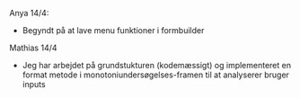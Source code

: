 Anya
  14/4: 
  - Begyndt på at lave menu funktioner i formbuilder

Mathias
  14/4
  - Jeg har arbejdet på grundstukturen (kodemæssigt) og implementeret en format metode i monotoniundersøgelses-framen til at analyserer bruger inputs

